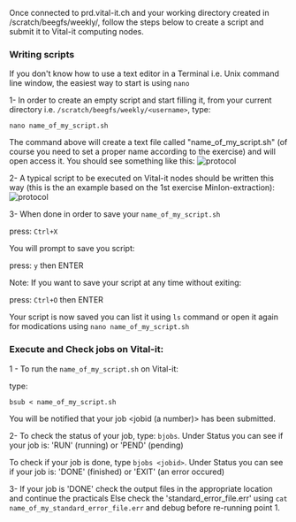 
Once connected to prd.vital-it.ch and your working directory created in /scratch/beegfs/weekly/<username>, 
follow the steps below to create a script and submit it to Vital-it computing nodes.

### Writing scripts
If you don't know how to use a text editor in a Terminal i.e. Unix command line window, the easiest way to start is using ```nano``` 

1- In order to create an empty script and start filling it, from your current directory i.e.  ```/scratch/beegfs/weekly/<username>```,
type:

```nano name_of_my_script.sh```

The command above will create a text file called "name_of_my_script.sh" (of course you need to set a proper name according to the exercise)
and will open access it. You should see something like this:
![protocol](img/nano1_screenshot.png)

2- A typical script to be executed on Vital-it nodes should be written this way (this is the an example based on the 1st exercise MinIon-extraction):
![protocol](img/nano2_screenshot.png)

3- When done in order to save your ```name_of_my_script.sh``` 

press: ```Ctrl+X```  

You will prompt to save you script:

press: ```y``` then ENTER

Note: If you want to save your script at any time without exiting:

press: ```Ctrl+O``` then ENTER

Your script is now saved you can list it using ```ls``` command or open it again for modications using ```nano name_of_my_script.sh```


### Execute and Check jobs on Vital-it:

1 - To run the ```name_of_my_script.sh``` on Vital-it:

type:

```bsub < name_of_my_script.sh```

You will be notified that your job <jobid (a number)> has been submitted.

2- To check the status of your job, type: ```bjobs```. Under Status you can see if your job is: 'RUN' (running) or 'PEND' (pending)
   
   To check if your job is done, type ```bjobs <jobid>```. Under Status you can see if your job is: 'DONE' (finished) or 'EXIT' (an error occured)

3- If your job is 'DONE' check the output files in the appropriate location and continue the practicals
   Else check the 'standard_error_file.err' using ```cat name_of_my_standard_error_file.err``` and debug before re-running point 1.
   
   

   





